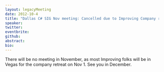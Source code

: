 ```yaml
---
layout: legacyMeeting
date: 2012-10-4
title: "Dallas C# SIG Nov meeting: Cancelled due to Improving Company retreat"
speaker:
twitter:
eventbrite:
github:
abstract:
bio:
---
```


<p>There will be no meeting in November, as most Improving folks will be in Vegas for the company retreat on Nov 1. See you in December.</p>

